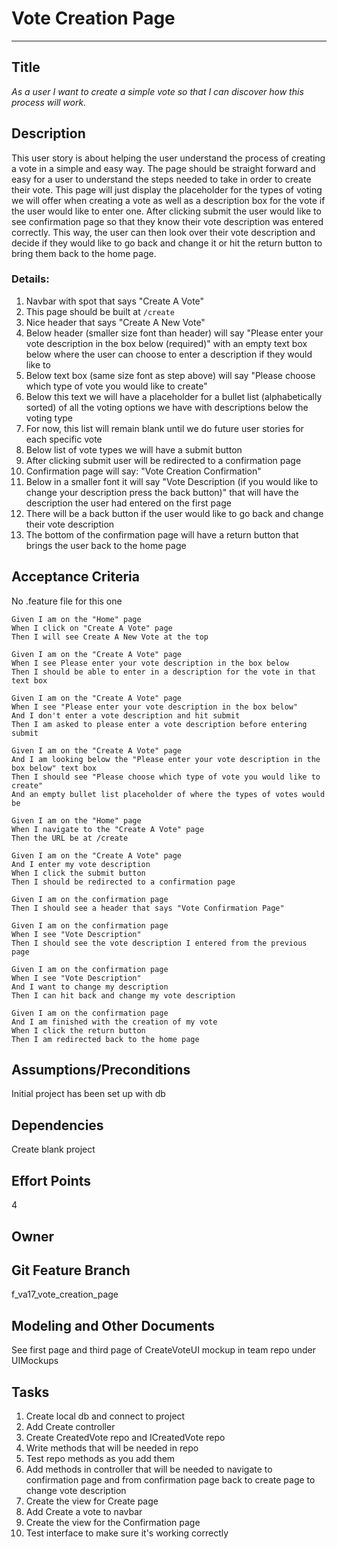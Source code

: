 # Vote Creation Page
<hr>

## Title

*As a user I want to create a simple vote so that I can discover how this process will work.*

## Description

This user story is about helping the user understand the process of creating a vote in a simple and easy way. The page should be straight forward and easy for a user to understand the steps needed to take in order to create their vote. This page will just display the placeholder for the types of voting we will offer when creating a vote as well as a description box for the vote if the user would like to enter one. After clicking submit the user would like to see confirmation page so that they know their vote description was entered correctly. This way, the user can then look over their vote description and decide if they would like to go back and change it or hit the return button to bring them back to the home page. 

### Details:

1. Navbar with spot that says "Create A Vote"
2. This page should be built at `/create` 
2. Nice header that says "Create A New Vote" 
3. Below header (smaller size font than header) will say "Please enter your vote description in the box below (required)" with an empty text box below where the user can choose to enter a description if they would like to 
4. Below text box (same size font as step above) will say "Please choose which type of vote you would like to create" 
5. Below this text we will have a placeholder for a bullet list (alphabetically sorted) of all the voting options we have with descriptions below the voting type
6. For now, this list will remain blank until we do future user stories for each specific vote 
7. Below list of vote types we will have a submit button 
8. After clicking submit user will be redirected to a confirmation page 
9. Confirmation page will say: "Vote Creation Confirmation"
10. Below in a smaller font it will say "Vote Description (if you would like to change your description press the back button)" that will have the description the user had entered on the first page 
11. There will be a back button if the user would like to go back and change their vote description 
12. The bottom of the confirmation page will have a return button that brings the user back to the home page 

## Acceptance Criteria
No .feature file for this one

    Given I am on the "Home" page 
    When I click on "Create A Vote" page 
    Then I will see Create A New Vote at the top 

    Given I am on the "Create A Vote" page 
    When I see Please enter your vote description in the box below 
    Then I should be able to enter in a description for the vote in that text box

    Given I am on the "Create A Vote" page 
    When I see "Please enter your vote description in the box below"
    And I don't enter a vote description and hit submit
    Then I am asked to please enter a vote description before entering submit 

    Given I am on the "Create A Vote" page 
    And I am looking below the "Please enter your vote description in the box below" text box 
    Then I should see "Please choose which type of vote you would like to create" 
    And an empty bullet list placeholder of where the types of votes would be 

    Given I am on the "Home" page 
    When I navigate to the "Create A Vote" page
    Then the URL be at /create 

    Given I am on the "Create A Vote" page 
    And I enter my vote description 
    When I click the submit button 
    Then I should be redirected to a confirmation page 

    Given I am on the confirmation page 
    Then I should see a header that says "Vote Confirmation Page"

    Given I am on the confirmation page
    When I see "Vote Description"
    Then I should see the vote description I entered from the previous page 

    Given I am on the confirmation page
    When I see "Vote Description"
    And I want to change my description
    Then I can hit back and change my vote description

    Given I am on the confirmation page
    And I am finished with the creation of my vote
    When I click the return button
    Then I am redirected back to the home page 

## Assumptions/Preconditions
Initial project has been set up with db 

## Dependencies
Create blank project

## Effort Points
4
## Owner

## Git Feature Branch
f_va17_vote_creation_page

## Modeling and Other Documents
See first page and third page of CreateVoteUI mockup in team repo under UIMockups

## Tasks
1. Create local db and connect to project 
2. Add Create controller 
3. Create CreatedVote repo and ICreatedVote repo 
4. Write methods that will be needed in repo 
5. Test repo methods as you add them 
6. Add methods in controller that will be needed to navigate to confirmation page and from confirmation page back to create page to change vote description 
7. Create the view for Create page 
8. Add Create a vote to navbar 
9. Create the view for the Confirmation page 
10. Test interface to make sure it's working correctly 